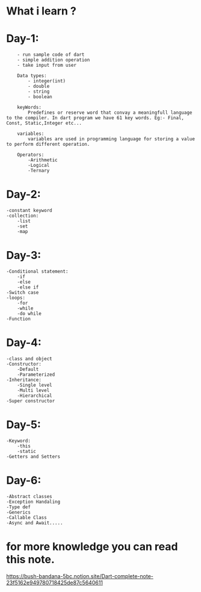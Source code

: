 # What i learn ?
# Day-1:
        - run sample code of dart
        - simple addition operation 
        - take input from user

        Data types:
            - integer(int)
            - double
            - string
            - boolean

        keyWords:
            Predefines or reserve word that convay a meaningfull language to the compiler. In dart program we have 61 key words. Eg:- Final, Const, Static,Integer etc...

        variables:
            variables are used in programming language for storing a value to perform different operation.

        Operators:
            -Arithmetic
            -Logical
            -Ternary

# Day-2:
    -constant keyword
    -collection:
        -list
        -set
        -map

# Day-3:
    -Conditional statement:
        -if
        -else
        -else if
    -Switch case
    -loops:
        -for
        -while
        -do while
    -Function

# Day-4:
    -class and object
    -Constructor:
        -Default 
        -Parameterized
    -Inheritance:
        -Single level
        -Multi level
        -Hierarchical
    -Super constructor

# Day-5:
    -Keyword:
        -this
        -static
    -Getters and Setters

# Day-6:
    -Abstract classes
    -Exception Handaling
    -Type def
    -Generics
    -Callable Class
    -Async and Await.....




        


















# for more knowledge you can read this note.
https://bush-bandana-5bc.notion.site/Dart-complete-note-23f5162e949780718425de87c5640611
    


